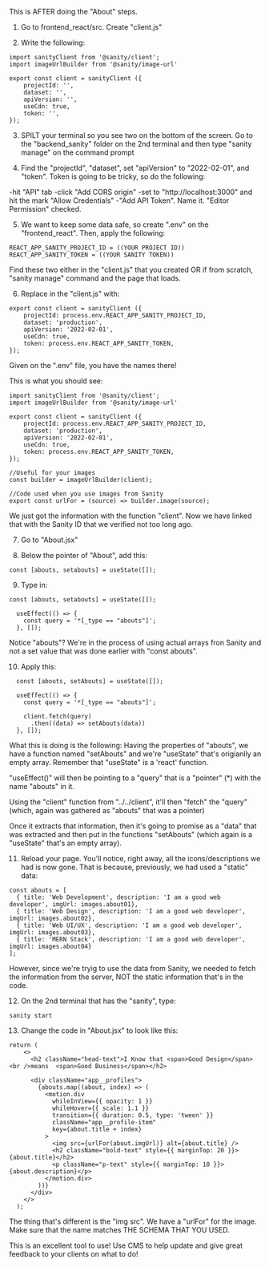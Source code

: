 This is AFTER doing the "About" steps.

1.  Go to frontend_react/src.  Create "client.js"

2.  Write the following:

```
import sanityClient from '@sanity/client';
import imageUrlBuilder from '@sanity/image-url'

export const client = sanityClient ({
    projectId: '',
    dataset: '',
    apiVersion: '',
    useCdn: true,
    token: '',
});
```

3.  SPILT your terminal so you see two on the bottom of the screen.  Go to the "backend_sanity" folder on the 2nd terminal and then type "sanity manage" on the command prompt

4.  Find the "projectId", "dataset", set "apiVersion" to "2022-02-01", and "token".  Token is going to be tricky, so do the following:

-hit "API" tab
-click "Add CORS origin"
-set to "http://localhost:3000" and hit the mark "Allow Credentials"
-"Add API Token".  Name it.  "Editor Permission" checked.

5.  We want to keep some data safe, so create ".env" on the "frontend_react".  Then, apply the following:

```
REACT_APP_SANITY_PROJECT_ID = ((YOUR PROJECT ID))
REACT_APP_SANITY_TOKEN = ((YOUR SANITY TOKEN))
```

Find these two either in the "client.js" that you created OR if from scratch, "sanity manage" command and the page that loads.

6.  Replace in the "client.js" with:

```
export const client = sanityClient ({
    projectId: process.env.REACT_APP_SANITY_PROJECT_ID,
    dataset: 'production',
    apiVersion: '2022-02-01',
    useCdn: true,
    token: process.env.REACT_APP_SANITY_TOKEN,
});
```
Given on the ".env" file, you have the names there!

This is what you should see:

```
import sanityClient from '@sanity/client';
import imageUrlBuilder from '@sanity/image-url'

export const client = sanityClient ({
    projectId: process.env.REACT_APP_SANITY_PROJECT_ID,
    dataset: 'production',
    apiVersion: '2022-02-01',
    useCdn: true,
    token: process.env.REACT_APP_SANITY_TOKEN,
});

//Useful for your images
const builder = imageUrlBuilder(client);

//Code used when you use images from Sanity
export const urlFor = (source) => builder.image(source);
```

We just got the information with the function "client".  Now we have linked that with the Sanity ID that we verified not too long ago.

7.  Go to "About.jsx"

8.  Below the pointer of "About", add this:

```
const [abouts, setabouts] = useState([]);
```

9.  Type in:

```
const [abouts, setabouts] = useState([]);

  useEffect(() => {
    const query = '*[_type == "abouts"]';
  }, []);
```

Notice "abouts"?  We're in the process of using actual arrays fron Sanity and not a set value that was done earlier with "const abouts".

10. Apply this:

```
  const [abouts, setAbouts] = useState([]);

  useEffect(() => {
    const query = '*[_type == "abouts"]';

    client.fetch(query)
      .then((data) => setAbouts(data))
  }, []);
```

What this is doing is the following:  Having the properties of "abouts", we have a function named "setAbouts" and we're "useState" that's origianlly an empty array.  Remember that "useState" is a 'react' function.

"useEffect()" will then be pointing to a "query" that is a "pointer" (*) with the name "abouts" in it.

Using the "client" function from "../../client", it'll then "fetch" the "query" (which, again was gathered as "abouts" that was a pointer)

Once it extracts that information, then it's going to promise as a "data" that was extracted and then put in the functions "setAbouts" (which again is a "useState" that's an empty array).

11. Reload your page.  You'll notice, right away, all the icons/descriptions we had is now gone.  That is because, previously, we had used a "static" data:

```
const abouts = [
  { title: 'Web Development', description: 'I am a good web developer', imgUrl: images.about01},
  { title: 'Web Design', description: 'I am a good web developer', imgUrl: images.about02},
  { title: 'Web UI/UX', description: 'I am a good web developer', imgUrl: images.about03},
  { title: 'MERN Stack', description: 'I am a good web developer', imgUrl: images.about04}
];
```

However, since we're tryig to use the data from Sanity, we needed to fetch the information from the server, NOT the static information that's in the code.

12. On the 2nd terminal that has the "sanity", type:
```
sanity start
```

13. Change the code in "About.jsx" to look like this:

```
return (
    <>
      <h2 className="head-text">I Know that <span>Good Design</span> <br />means  <span>Good Business</span></h2>

      <div className="app__profiles">
        {abouts.map((about, index) => (
          <motion.div
            whileInView={{ opacity: 1 }}
            whileHover={{ scale: 1.1 }}
            transition={{ duration: 0.5, type: 'tween' }}
            className="app__profile-item"
            key={about.title + index}
          >
            <img src={urlFor(about.imgUrl)} alt={about.title} />
            <h2 className="bold-text" style={{ marginTop: 20 }}>{about.title}</h2>
            <p className="p-text" style={{ marginTop: 10 }}>{about.description}</p>
          </motion.div>
        ))}
      </div>
    </>
  );
```

The thing that's different is the "img src".  We have a "urlFor" for the image.  Make sure that the name matches THE SCHEMA THAT YOU USED.


This is an excellent tool to use!  Use CMS to help update and give great feedback to your clients on what to do!